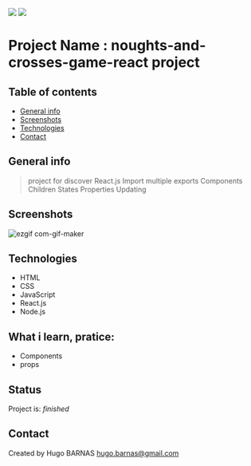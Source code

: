 ![](https://img.shields.io/badge/React-made%20in-%2361DAFB)
![](https://img.shields.io/static/v1?label=<React>color=bleu)

#  Project Name : noughts-and-crosses-game-react project

## Table of contents
* [General info](#general-info)
* [Screenshots](#screenshots)
* [Technologies](#technologies)
* [Contact](#contact)

## General info
> project for discover React.js
> Import multiple exports
> Components
> Children
> States
> Properties
> Updating

## Screenshots

![ezgif com-gif-maker](https://user-images.githubusercontent.com/57058997/95174391-4782d480-07ba-11eb-9c9e-acf3315ebf30.gif)


## Technologies
* HTML
* CSS
* JavaScript
* React.js
* Node.js



## What i learn, pratice: 
<ul>
 <li>Components
 <li>props
</ul>
 
 
## Status
Project is:  _finished_


## Contact
Created by Hugo BARNAS
hugo.barnas@gmail.com

